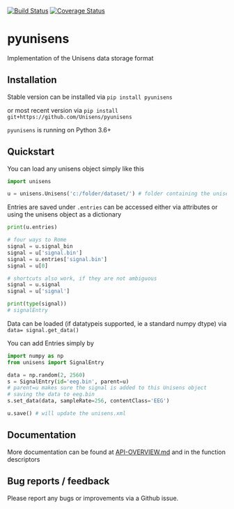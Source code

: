 [![Build Status](https://travis-ci.com/skjerns/pyunisens.svg?branch=master)](https://travis-ci.com/skjerns/pyunisens)  [![Coverage Status](https://coveralls.io/repos/github/skjerns/pyunisens/badge.svg?branch=master)](https://coveralls.io/github/skjerns/pyunisens?branch=master)

# pyunisens
Implementation of the Unisens data storage format

## Installation
Stable version can be installed via `pip install pyunisens`

or most recent version via `pip install git+https://github.com/Unisens/pyunisens`

`pyunisens` is running on Python 3.6+

## Quickstart

You can load any unisens object simply like this

```Python
import unisens

u = unisens.Unisens('c:/folder/dataset/') # folder containing the unisens.xml
```

Entries are saved under `.entries` can be accessed either via attributes or using the unisens object as a dictionary

```Python
print(u.entries)

# four ways to Rome
signal = u.signal_bin
signal = u['signal.bin']
signal = u.entries['signal.bin']
signal = u[0]

# shortcuts also work, if they are not ambiguous
signal = u.signal
signal = u['signal']

print(type(signal))
# signalEntry
```

Data can be loaded (if datatypeis supported, ie a standard numpy dtype) via `data= signal.get_data()`

You can add Entries simply by

```Python
import numpy as np
from unisens import SignalEntry

data = np.random(2, 2560)
s = SignalEntry(id='eeg.bin', parent=u)
# parent=u makes sure the signal is added to this Unisens object
# saving the data to eeg.bin
s.set_data(data, sampleRate=256, contentClass='EEG')

u.save() # will update the unisens.xml
```

## Documentation
More documentation can be found at 
[API-OVERVIEW.md](API-OVERVIEW.md) and in the function descriptors


## Bug reports / feedback
Please report any bugs or improvements via a Github issue.
